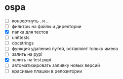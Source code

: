 # ospa

- [ ] конвертнуть . и ..
- [ ] фильтры на файлы и директории
- [x] папка для тестов
- [ ] unittests
- [ ] docstrings
- [ ] функция удаления путей, оставляет только имена
- [ ] залить на pypi
- [x] залить на test.pypi
- [ ] автоматизировать заливку новых версий
- [ ] красивые плашки в репозитории